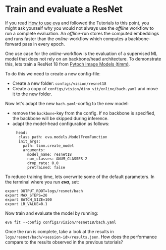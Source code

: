 # Train and evaluate a ResNet

If you read [How to use eva](../getting-started/how_to_use.md) and followed the Tutorials to this point, you might ask yourself why you would not always use the *offline* workflow to run a complete evaluation. An *offline*-run stores the computed embeddings and runs faster than the *online*-workflow which computes a backbone-forward pass in every epoch.

One use case for the *online*-workflow is the evaluation of a supervised ML model that does not rely on an backbone/head architecture. To demonstrate this, lets train a ResNet 18 from [Pytoch Image Models (timm)](https://timm.fast.ai/).

To do this we need to create a new config-file:

 - Create a new folder: `configs/vision/resnet18`
 - Create a copy of `configs/vision/dino_vit/online/bach.yaml` and move it to the new folder.

Now let's adapt the new `bach.yaml`-config to the new model:

 - remove the `backbone`-key from the config. If no backbone is specified, the backbone will be skipped during inference.
 - adapt the model-head configuration as follows:

```
     head:
      class_path: eva.models.ModelFromFunction
      init_args:
        path: timm.create_model
        arguments:
          model_name: resnet18
          num_classes: &NUM_CLASSES 2
          drop_rate: 0.0
          pretrained: false
```
To reduce training time, lets overwrite some of the default parameters. In the terminal where you run ***eva***, set:
```
export OUTPUT_ROOT=logs/resnet/bach
export MAX_STEPS=20
export BATCH_SIZE=100
export LR_VALUE=0.1
```
Now train and evaluate the model by running:
```
eva fit --config configs/vision/resnet18/bach.yaml
```
Once the run is complete, take a look at the results in `logs/resnet/bach/<session-id>/results.json`. How does the performance compare to the results observed in the previous tutorials?
